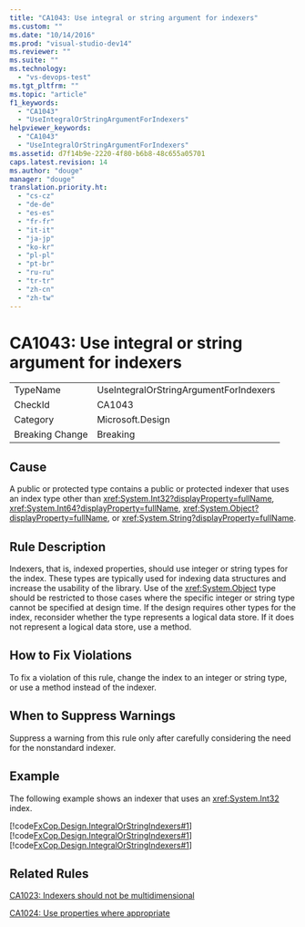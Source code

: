 ```yaml
---
title: "CA1043: Use integral or string argument for indexers"
ms.custom: ""
ms.date: "10/14/2016"
ms.prod: "visual-studio-dev14"
ms.reviewer: ""
ms.suite: ""
ms.technology: 
  - "vs-devops-test"
ms.tgt_pltfrm: ""
ms.topic: "article"
f1_keywords: 
  - "CA1043"
  - "UseIntegralOrStringArgumentForIndexers"
helpviewer_keywords: 
  - "CA1043"
  - "UseIntegralOrStringArgumentForIndexers"
ms.assetid: d7f14b9e-2220-4f80-b6b8-48c655a05701
caps.latest.revision: 14
ms.author: "douge"
manager: "douge"
translation.priority.ht: 
  - "cs-cz"
  - "de-de"
  - "es-es"
  - "fr-fr"
  - "it-it"
  - "ja-jp"
  - "ko-kr"
  - "pl-pl"
  - "pt-br"
  - "ru-ru"
  - "tr-tr"
  - "zh-cn"
  - "zh-tw"
---
```

# CA1043: Use integral or string argument for indexers
|||  
|-|-|  
|TypeName|UseIntegralOrStringArgumentForIndexers|  
|CheckId|CA1043|  
|Category|Microsoft.Design|  
|Breaking Change|Breaking|  
  
## Cause  
 A public or protected type contains a public or protected indexer that uses an index type other than <xref:System.Int32?displayProperty=fullName>, <xref:System.Int64?displayProperty=fullName>, <xref:System.Object?displayProperty=fullName>, or <xref:System.String?displayProperty=fullName>.  
  
## Rule Description  
 Indexers, that is, indexed properties, should use integer or string types for the index. These types are typically used for indexing data structures and increase the usability of the library. Use of the <xref:System.Object> type should be restricted to those cases where the specific integer or string type cannot be specified at design time. If the design requires other types for the index, reconsider whether the type represents a logical data store. If it does not represent a logical data store, use a method.  
  
## How to Fix Violations  
 To fix a violation of this rule, change the index to an integer or string type, or use a method instead of the indexer.  
  
## When to Suppress Warnings  
 Suppress a warning from this rule only after carefully considering the need for the nonstandard indexer.  
  
## Example  
 The following example shows an indexer that uses an <xref:System.Int32> index.  
  
 [!code[FxCop.Design.IntegralOrStringIndexers#1](../codequality/codesnippet/CSharp/ca1043--use-integral-or-string-argument-for-indexers_1.cs)]
[!code[FxCop.Design.IntegralOrStringIndexers#1](../codequality/codesnippet/CPP/ca1043--use-integral-or-string-argument-for-indexers_1.cpp)]
[!code[FxCop.Design.IntegralOrStringIndexers#1](../codequality/codesnippet/VisualBasic/ca1043--use-integral-or-string-argument-for-indexers_1.vb)]  
  
## Related Rules  
 [CA1023: Indexers should not be multidimensional](../codequality/ca1023--indexers-should-not-be-multidimensional.md)  
  
 [CA1024: Use properties where appropriate](../codequality/ca1024--use-properties-where-appropriate.md)